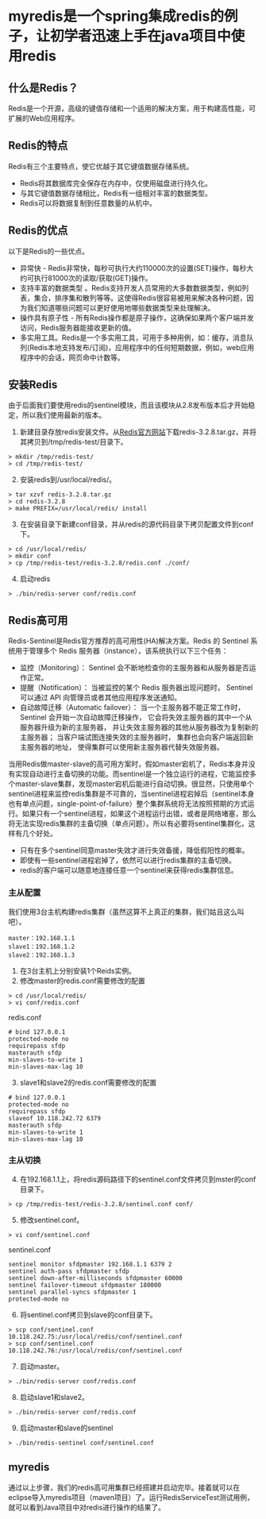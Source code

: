 # myredis是一个spring集成redis的例子，让初学者迅速上手在java项目中使用redis

## 什么是Redis？
Redis是一个开源，高级的键值存储和一个适用的解决方案，用于构建高性能，可扩展的Web应用程序。

## Redis的特点
 Redis有三个主要特点，使它优越于其它键值数据存储系统。
* Redis将其数据库完全保存在内存中，仅使用磁盘进行持久化。
* 与其它键值数据存储相比，Redis有一组相对丰富的数据类型。
* Redis可以将数据复制到任意数量的从机中。
## Redis的优点
以下是Redis的一些优点。
* 异常快 - Redis非常快，每秒可执行大约110000次的设置(SET)操作，每秒大约可执行81000次的读取/获取(GET)操作。
* 支持丰富的数据类型 。Redis支持开发人员常用的大多数数据类型，例如列表，集合，排序集和散列等等。这使得Redis很容易被用来解决各种问题，因为我们知道哪些问题可以更好使用地哪些数据类型来处理解决。
* 操作具有原子性 - 所有Redis操作都是原子操作，这确保如果两个客户端并发访问，Redis服务器能接收更新的值。
* 多实用工具。Redis是一个多实用工具，可用于多种用例，如：缓存，消息队列(Redis本地支持发布/订阅)，应用程序中的任何短期数据，例如，web应用程序中的会话，网页命中计数等。
## 安装Redis
由于后面我们要使用redis的sentinel模块，而且该模块从2.8发布版本后才开始稳定，所以我们使用最新的版本。  

1. 新建目录存放redis安装文件。从[Redis官方网站](http://www.redis.io/)下载redis-3.2.8.tar.gz，并将其拷贝到/tmp/redis-test/目录下。
```
> mkdir /tmp/redis-test/
> cd /tmp/redis-test/
```
2. 安装redis到/usr/local/redis/。
```
> tar xzvf redis-3.2.8.tar.gz
> cd redis-3.2.8
> make PREFIX=/usr/local/redis/ install
```
3. 在安装目录下新建conf目录，并从redis的源代码目录下拷贝配置文件到conf下。
```
> cd /usr/local/redis/
> mkdir conf
> cp /tmp/redis-test/redis-3.2.8/redis.conf ./conf/
```
4. 启动redis
```
> ./bin/redis-server conf/redis.conf
```
## Redis高可用
Redis-Sentinel是Redis官方推荐的高可用性(HA)解决方案。Redis 的 Sentinel 系统用于管理多个 Redis 服务器（instance），该系统执行以下三个任务：
* 监控（Monitoring）： Sentinel 会不断地检查你的主服务器和从服务器是否运作正常。
* 提醒（Notification）： 当被监控的某个 Redis 服务器出现问题时， Sentinel 可以通过 API 向管理员或者其他应用程序发送通知。
* 自动故障迁移（Automatic failover）： 当一个主服务器不能正常工作时， Sentinel 会开始一次自动故障迁移操作， 它会将失效主服务器的其中一个从服务器升级为新的主服务器， 并让失效主服务器的其他从服务器改为复制新的主服务器； 当客户端试图连接失效的主服务器时， 集群也会向客户端返回新主服务器的地址， 使得集群可以使用新主服务器代替失效服务器。

当用Redis做master-slave的高可用方案时，假如master宕机了，Redis本身并没有实现自动进行主备切换的功能。而sentinel是一个独立运行的进程，它能监控多个master-slave集群，发现master宕机后能进行自动切换。很显然，只使用单个sentinel进程来监控redis集群是不可靠的，当sentinel进程宕掉后（sentinel本身也有单点问题，single-point-of-failure）整个集群系统将无法按照预期的方式运行。如果只有一个sentinel进程，如果这个进程运行出错，或者是网络堵塞，那么将无法实现redis集群的主备切换（单点问题）。所以有必要将sentinel集群化，这样有几个好处。
* 只有在多个sentinel同意master失效才进行失效备援，降低假阳性的概率。
* 即使有一些sentinel进程宕掉了，依然可以进行redis集群的主备切换。
* redis的客户端可以随意地连接任意一个sentinel来获得redis集群信息。
### 主从配置
我们使用3台主机构建redis集群（虽然这算不上真正的集群，我们姑且这么叫吧）。
```
master：192.168.1.1
slave1：192.168.1.2
slave2：192.168.1.3
```
1. 在3台主机上分别安装1个Reids实例。
2. 修改master的redis.conf需要修改的配置
```
> cd /usr/local/redis/
> vi conf/redis.conf
```
redis.conf
```
# bind 127.0.0.1
protected-mode no
requirepass sfdp
masterauth sfdp
min-slaves-to-write 1
min-slaves-max-lag 10
```
3. slave1和slave2的redis.conf需要修改的配置
```
# bind 127.0.0.1
protected-mode no
requirepass sfdp
slaveof 10.118.242.72 6379
masterauth sfdp
min-slaves-to-write 1
min-slaves-max-lag 10
```
### 主从切换
4. 在192.168.1.1上，将redis源码路径下的sentinel.conf文件拷贝到mster的conf目录下。
```
> cp /tmp/redis-test/redis-3.2.8/sentinel.conf conf/
```
5. 修改sentinel.conf。
```
> vi conf/sentinel.conf
```
sentinel.conf
```
sentinel monitor sfdpmaster 192.168.1.1 6379 2
sentinel auth-pass sfdpmaster sfdp
sentinel down-after-milliseconds sfdpmaster 60000
sentinel failover-timeout sfdpmaster 180000
sentinel parallel-syncs sfdpmaster 1
protected-mode no
```
6. 将sentinel.conf拷贝到slave的conf目录下。
```
> scp conf/sentinel.conf 10.118.242.75:/usr/local/redis/conf/sentinel.conf
> scp conf/sentinel.conf 10.118.242.76:/usr/local/redis/conf/sentinel.conf
```
7. 启动master。
```
> ./bin/redis-server conf/redis.conf
```
8. 启动slave1和slave2。
```
> ./bin/redis-server conf/redis.conf
```
9. 启动master和slave的sentinel
```
> ./bin/redis-sentinel conf/sentinel.conf
```
## myredis
通过以上步骤，我们的redis高可用集群已经搭建并启动完毕。接着就可以在eclipse导入myredis项目（maven项目）了。运行RedisServiceTest测试用例，就可以看到Java项目中对redis进行操作的结果了。
